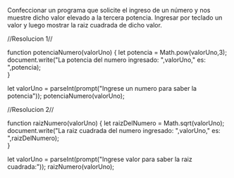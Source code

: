 Confeccionar un programa que solicite el ingreso de un número y nos muestre dicho valor elevado a la tercera potencia.
Ingresar por teclado un valor y luego mostrar la raiz cuadrada de dicho valor.

//Resolucion 1//

function potenciaNumero(valorUno) {
    let potencia =  Math.pow(valorUno,3);
    document.write("La potencia del numero ingresado: ",valorUno," es: ",potencia);		
}

let valorUno = parseInt(prompt("Ingrese un numero para saber la potencia"));
potenciaNumero(valorUno);

//Resolucion 2//

function raizNumero(valorUno) {
    let raizDelNumero = Math.sqrt(valorUno);
    document.write("La raiz cuadrada del numero ingresado: ",valorUno," es: ",raizDelNumero);	
}

let valorUno = parseInt(prompt("Ingrese valor para saber la raiz cuadrada:"));
raizNumero(valorUno);